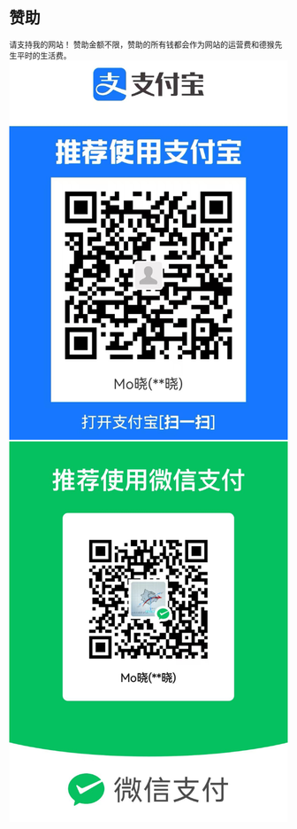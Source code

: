 # 赞助

请支持我的网站！
赞助金额不限，赞助的所有钱都会作为网站的运营费和德猴先生平时的生活费。
![](%E6%94%AF%E4%BB%98%E5%AE%9D.jpg)
![](%E5%BE%AE%E4%BF%A1%E6%94%AF%E4%BB%98.jpg)